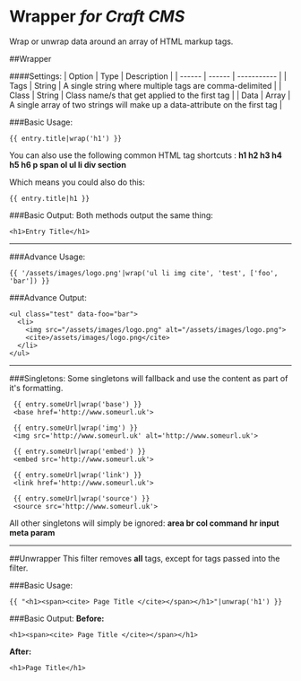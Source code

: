 # Wrapper *for Craft CMS*
Wrap or unwrap data around an array of HTML markup tags.

##Wrapper

####Settings:
| Option | Type   | Description |
| ------ | ------ | ----------- |
| Tags   | String | A single string where multiple tags are comma-delimited |
| Class  | String | Class name/s that get applied to the first tag |
| Data   | Array  | A single array of two strings will make up a data-attribute on the first tag |

###Basic Usage:
```
{{ entry.title|wrap('h1') }}
```

You can also use the following common HTML tag shortcuts :
**h1 h2 h3 h4 h5 h6 p span ol ul li div section**


Which means you could also do this:
```
{{ entry.title|h1 }}
```

###Basic Output:
Both methods output the same thing:

```
<h1>Entry Title</h1>
```
---
###Advance Usage:
```
{{ '/assets/images/logo.png'|wrap('ul li img cite', 'test', ['foo', 'bar']) }}
```
###Advance Output:
```
<ul class="test" data-foo="bar">
  <li>
    <img src="/assets/images/logo.png" alt="/assets/images/logo.png">
    <cite>/assets/images/logo.png</cite>
  </li>
</ul>
```
---

###Singletons:
Some singletons will fallback and use the content as part of it's formatting.

```
 {{ entry.someUrl|wrap('base') }}
 <base href='http://www.someurl.uk'>
```
```
 {{ entry.someUrl|wrap('img') }}
 <img src='http://www.someurl.uk' alt='http://www.someurl.uk'>
```
```
 {{ entry.someUrl|wrap('embed') }}
 <embed src='http://www.someurl.uk'>
```
```
 {{ entry.someUrl|wrap('link') }}
 <link href='http://www.someurl.uk'>
```
```
 {{ entry.someUrl|wrap('source') }}
 <source src='http://www.someurl.uk'>
```
All other singletons will simply be ignored:
**area br col command hr input meta param**



----

##Unwrapper
This filter removes **all** tags, except for tags passed into the filter.

###Basic Usage:
```
{{ "<h1><span><cite> Page Title </cite></span></h1>"|unwrap('h1') }}
```
###Basic Output:
**Before:**
```
<h1><span><cite> Page Title </cite></span></h1>
```
**After:**
```
<h1>Page Title</h1>
```

